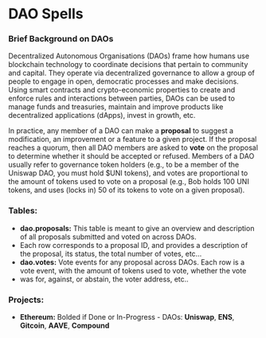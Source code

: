 # DAO Spells

### Brief Background on DAOs

Decentralized Autonomous Organisations (DAOs) frame how humans use blockchain technology to coordinate decisions that pertain to community and capital.
They operate via decentralized governance to allow a group of people to engage in open, democratic processes and make decisions. 
Using smart contracts and crypto-economic properties to create and enforce rules and interactions between parties, DAOs can be used to manage 
funds and treasuries, maintain and improve products like decentralized applications (dApps), invest in growth, etc.

In practice, any member of a DAO can make a **proposal** to suggest a modification, an improvement or a feature to a given project. 
If the proposal reaches a quorum, then all DAO members are asked to **vote** on the proposal to determine whether it should be accepted or refused.
Members of a DAO usually refer to governance token holders (e.g., to be a member of the Uniswap DAO, you must hold $UNI tokens), and votes 
are proportional to the amount of tokens used to vote on a proposal (e.g., Bob holds 100 UNI tokens, and uses (locks in) 50 of its tokens to vote on 
a given proposal). 

### Tables:
- **dao.proposals:** This table is meant to give an overview and description of all proposals submitted and voted on across DAOs.
- Each row corresponds to a proposal ID, and provides a description of the proposal, its status, the total number of votes, etc...
- **dao.votes:** Vote events for any proposal across DAOs. Each row is a vote event, with the amount of tokens used to vote, whether the vote
- was for, against, or abstain, the voter address, etc..

### Projects:
- **Ethereum:** Bolded if Done or In-Progress
        - DAOs: **Uniswap**, **ENS**, **Gitcoin**, **AAVE**, **Compound**
